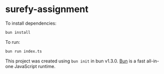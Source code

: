 # surefy-assignment

To install dependencies:

```bash
bun install
```

To run:

```bash
bun run index.ts
```

This project was created using `bun init` in bun v1.3.0. [Bun](https://bun.com) is a fast all-in-one JavaScript runtime.
